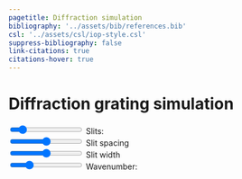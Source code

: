 ```yaml
---
pagetitle: Diffraction simulation
bibliography: '../assets/bib/references.bib'
csl: '../assets/csl/iop-style.csl'
suppress-bibliography: false
link-citations: true
citations-hover: true
---
```


# Diffraction grating simulation

<div class="centered-block">
<div class="controls">
<div>
<input type="range" id="sources_input" min="1" max="16" value="3" step="1" autocomplete="off"/>
<label for="sources_input">Slits: <output id="sources_output"/></label>
</div>
<div>
<input type="range" id="spacing_input" min="0" max="1" value="0.5" step="any" autocomplete="off"/>
<label for="spacing_input">Slit spacing</label>
</div>
<div>
<input type="range" id="slitwidth_input" min="0.05" max="0.95" value="0.5" step="any" autocomplete="off"/>
<label for="slitwidth_input">Slit width</label>
</div>
<div>
<input type="range" id="wavenumber_input" min="1" max="64" value="16" step="any" autocomplete="off"/>
<label for="wavenumber_input">Wavenumber: <output id="wavenumber_output"/></label>
</div>
</div>

<canvas id="canvas" width=1000 height=1200></canvas>
</div>

<script src = "../scripts/webgl.js"></script>
<script>
// Get the webgl rendering context
var gl = canvas.getContext('webgl');


// vertex shader
var vshader = `
attribute vec4 position;
void main() {
    gl_Position = position;
}
`;

// fragment shader
var fshader = `
precision mediump float;

uniform float width;
uniform float height;
#define PI 3.141592653589
float timefreq = 100.0;
uniform float time;

#define RED vec3(162., 30., 37.) / 256.0
#define BLUE vec3(11., 102., 188.) / 256.0
#define WHITE vec3(1.0, 1.0, 1.0)
#define BLACK vec3(0.0, 0.0, 0.0)

#define MIN_DIST 0.0125
#define BLUR_RADIUS 1.05
#define SLIT_HEIGHT 0.02

#define MAX_SLITS 16
float centers[MAX_SLITS];
float max_x;
float grating_y = -0.25;

uniform int num_slits;
uniform float spacing;
uniform float slit_width;
uniform float wavenumber;
float source_distance = 2.0;

#define MAX_RAYS 100

float wave_amplitude(vec2 pos, vec2 sourcePos, float t) {
    float r = distance(pos, sourcePos) / width;
    return sin(t - 2.0*PI * wavenumber * r);
}

float cast_rays(vec2 pos, vec2 sourcePos) {
    float amplitude = 0.0;

    float x = pos.x;
    float y = pos.y;
    float w = 0.5 * slit_width * spacing / float(num_slits - 1); 
    float dy = y - grating_y*height;

    const float dtheta = PI / float(MAX_RAYS);

    float num_hits = 0.0;

    for (int i = 0; i < MAX_RAYS; i++) {
        float theta = (float(i)+0.5) * dtheta;
        // check here for sign convention
        vec2 ray = vec2(cos(theta), sin(theta));

        // find intercept location 
        float t = dy / ray.y;
        float ix = (pos.x + ray.x*t)/width;
        
        // determine if there is a slit there
        for (int i = 0; i < MAX_SLITS; i++) {
            if (i >= num_slits) {break;}
            if (ix > centers[i] - w && ix < centers[i] + w) {
                vec2 rayPos = vec2(ix*width, grating_y*height);
                float dist = distance(rayPos, pos);
                float group_vel = 1.0 / (2.0 * PI * wavenumber / width);
                float time_delay = dist / group_vel;
                amplitude += wave_amplitude(rayPos, sourcePos, time - time_delay);
                num_hits += 1.0;
                break;
            }
        }
    }
    return amplitude / float(num_hits);
}

vec3 wave_color(float amplitude) {
    vec3 color;
    if (amplitude > 0.0) {
        color = RED;
    } else {
        color = BLUE;
    }
    float s = pow(abs(amplitude), 1.2) * 1.2; // gamma correction and scaling
    s = clamp(s, 0.0, 1.0); // clamp to [0,1]
    color *= s;
    return color;
}

vec3 draw_grate(vec3 base, vec2 pos) {
    float x = pos.x / width;
    float y = pos.y / height;
    float w = 0.5 * slit_width * spacing / float(num_slits - 1); 
    float grating_thickness = 0.01;

    if (y < (grating_y - grating_thickness / 2.0) ||
        y > (grating_y + grating_thickness / 2.0)) {
        return base;
    }

    for (int i = 0; i <= MAX_SLITS; i++) {
        if (i >= num_slits) {break;}
        if (x >= centers[i] - w && x <= centers[i] + w) {
            return base;
        }  
    }
    return WHITE;
}

vec3 draw_base(vec2 pos, vec2 sourcePos) {
    float x = pos.x / width;
    float y = pos.y / height;

    // draw region downstream of grating
    if (y > grating_y) {
        return wave_color(cast_rays(pos, sourcePos));
    }

    vec3 color = wave_color(wave_amplitude(pos, sourcePos, time));
    return color;
}

void main () {
    // determine grate centers
    if (num_slits == 1) {
        centers[0] = 0.0;
    } else {
        float increment = spacing / float(num_slits-1);
        for (int i = 0; i < MAX_SLITS; i++) {
            if (i >= num_slits) {break;}
            centers[i] = -0.5 * spacing + float(i)*increment;
            max_x = centers[i];
        }
    }

    vec2 pos = gl_FragCoord.xy - vec2(width/2.0, height/2.0);
    vec2 sourcePos = vec2(0.0, -source_distance * width);

    vec3 color = draw_grate(draw_base(pos, sourcePos), pos);   
    gl_FragColor = vec4(color, 1.0);
}
`;

// Controls
var time = 0.0;
var dt = 0.1;

// Compile program
var program = compile(gl, vshader, fshader);

// Send canvas size to shader
var width = canvas.width;
var height = canvas.height;
var widthLoc = gl.getUniformLocation(program, 'width');
var heightLoc = gl.getUniformLocation(program, 'height');
var timeLoc = gl.getUniformLocation(program, 'time');
gl.uniform1f(widthLoc, width);
gl.uniform1f(heightLoc, height);

// Set controls
var spacing_input = document.querySelector("#spacing_input");
set_spacing = (val) => {
    gl.uniform1f(gl.getUniformLocation(program, 'spacing'), val);
}
spacing_input.addEventListener("input", (event) => {set_spacing(event.target.value)});

var slitwidth_input = document.querySelector("#slitwidth_input");
set_slitwidth = (val) => {
    gl.uniform1f(gl.getUniformLocation(program, 'slit_width'), val);
}
slitwidth_input.addEventListener("input", (event) => {set_slitwidth(event.target.value)});

var wavenumber_input = document.querySelector("#wavenumber_input");
var wavenumber_output = document.querySelector("#wavenumber_output");
set_wavenumber = (val) => {
    wavenumber_output.textContent = Math.round(10*val)/10;
    gl.uniform1f(gl.getUniformLocation(program, 'wavenumber'), val);
}
wavenumber_input.addEventListener("input", (event) => {set_wavenumber(event.target.value)});

var sources_input = document.querySelector("#sources_input");
var sources_output = document.querySelector("#sources_output");
set_sources = (val) => {
    sources_output.textContent = val;
    gl.uniform1i(gl.getUniformLocation(program, 'num_slits'), val);
}
sources_input.addEventListener("input", (event) => {set_sources(event.target.value)});

// initialize controls
set_spacing(spacing_input.value);
set_slitwidth(slitwidth_input.value);
set_wavenumber(wavenumber_input.value);
set_sources(sources_input.value);

// Define vertices and colors
var verticesColors = new Float32Array([
   //x ,  y,    z,  
    -1.0, -1.0, 0.0, 
    -1.0,  1.0, 0.0, 
     1.0,  1.0, 0.0, 
     1.0, -1.0, 0.0,
]);
  
// Save the number of vertices (3)
var n = 4;

// Get the size of each float in bytes (4)
var fsize = verticesColors.BYTES_PER_ELEMENT;
var stride = 3 * fsize;

// Create a buffer object
createBuffer(gl, verticesColors);

// Bind the attribute position to the 1st, 2nd and 3rd floats in every chunk of 6 floats in the buffer
setAttrib(gl, program, 'position', 3, gl.FLOAT, stride, 0);

const interval = setInterval(() => {
    // Set the clear color
    gl.clearColor(0.0, 0.0, 0.0, 1.0);

    // Clear canvas
    gl.clear(gl.COLOR_BUFFER_BIT);

    // Update time and draw
    time += dt;
    gl.uniform1f(timeLoc, time);
    gl.drawArrays(gl.TRIANGLE_FAN, 0, n);
}, 10);

</script>
